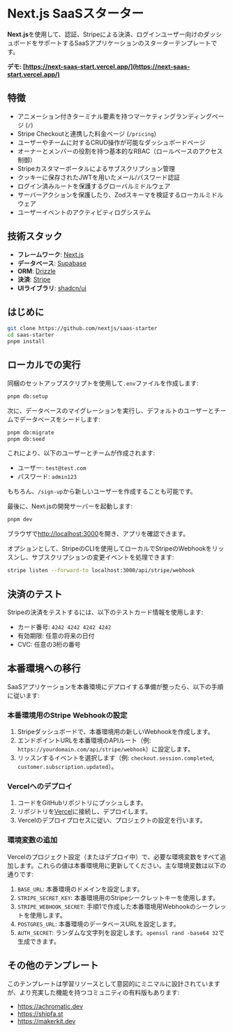 # Next.js SaaSスターター

**Next.js**を使用して、認証、Stripeによる決済、ログインユーザー向けのダッシュボードをサポートするSaaSアプリケーションのスターターテンプレートです。

**デモ: [https://next-saas-start.vercel.app/](https://next-saas-start.vercel.app/)**

## 特徴

- アニメーション付きターミナル要素を持つマーケティングランディングページ (`/`)
- Stripe Checkoutと連携した料金ページ (`/pricing`)
- ユーザーやチームに対するCRUD操作が可能なダッシュボードページ
- オーナーとメンバーの役割を持つ基本的なRBAC（ロールベースのアクセス制御）
- Stripeカスタマーポータルによるサブスクリプション管理
- クッキーに保存されたJWTを用いたメール/パスワード認証
- ログイン済みルートを保護するグローバルミドルウェア
- サーバーアクションを保護したり、Zodスキーマを検証するローカルミドルウェア
- ユーザーイベントのアクティビティログシステム

## 技術スタック

- **フレームワーク**: [Next.js](https://nextjs.org/)
- **データベース**: [Supabase](https://supabase.com/)
- **ORM**: [Drizzle](https://orm.drizzle.team/)
- **決済**: [Stripe](https://stripe.com/)
- **UIライブラリ**: [shadcn/ui](https://ui.shadcn.com/)

## はじめに

```bash
git clone https://github.com/nextjs/saas-starter
cd saas-starter
pnpm install
```

## ローカルでの実行

同梱のセットアップスクリプトを使用して`.env`ファイルを作成します:

```bash
pnpm db:setup
```

次に、データベースのマイグレーションを実行し、デフォルトのユーザーとチームでデータベースをシードします:

```bash
pnpm db:migrate
pnpm db:seed
```

これにより、以下のユーザーとチームが作成されます:

- ユーザー: `test@test.com`
- パスワード: `admin123`

もちろん、`/sign-up`から新しいユーザーを作成することも可能です。

最後に、Next.jsの開発サーバーを起動します:

```bash
pnpm dev
```

ブラウザで[http://localhost:3000](http://localhost:3000)を開き、アプリを確認できます。

オプションとして、StripeのCLIを使用してローカルでStripeのWebhookをリッスンし、サブスクリプションの変更イベントを処理できます:

```bash
stripe listen --forward-to localhost:3000/api/stripe/webhook
```

## 決済のテスト

Stripeの決済をテストするには、以下のテストカード情報を使用します:

- カード番号: `4242 4242 4242 4242`
- 有効期限: 任意の将来の日付
- CVC: 任意の3桁の番号

## 本番環境への移行

SaaSアプリケーションを本番環境にデプロイする準備が整ったら、以下の手順に従います:

### 本番環境用のStripe Webhookの設定

1. Stripeダッシュボードで、本番環境用の新しいWebhookを作成します。
2. エンドポイントURLを本番環境のAPIルート（例: `https://yourdomain.com/api/stripe/webhook`）に設定します。
3. リッスンするイベントを選択します（例: `checkout.session.completed`, `customer.subscription.updated`）。

### Vercelへのデプロイ

1. コードをGitHubリポジトリにプッシュします。
2. リポジトリを[Vercel](https://vercel.com/)に接続し、デプロイします。
3. Vercelのデプロイプロセスに従い、プロジェクトの設定を行います。

### 環境変数の追加

Vercelのプロジェクト設定（またはデプロイ中）で、必要な環境変数をすべて追加します。これらの値は本番環境用に更新してください。主な環境変数は以下の通りです:

1. `BASE_URL`: 本番環境のドメインを設定します。
2. `STRIPE_SECRET_KEY`: 本番環境用のStripeシークレットキーを使用します。
3. `STRIPE_WEBHOOK_SECRET`: 手順1で作成した本番環境用Webhookのシークレットを使用します。
4. `POSTGRES_URL`: 本番環境のデータベースURLを設定します。
5. `AUTH_SECRET`: ランダムな文字列を設定します。`openssl rand -base64 32`で生成できます。

## その他のテンプレート

このテンプレートは学習リソースとして意図的にミニマルに設計されていますが、より充実した機能を持つコミュニティの有料版もあります:

- https://achromatic.dev
- https://shipfa.st
- https://makerkit.dev